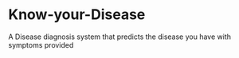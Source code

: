 # Know-your-Disease
A Disease diagnosis system that predicts the disease you have with symptoms provided
